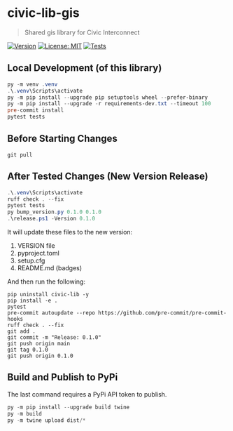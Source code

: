# civic-lib-gis

> Shared gis library for Civic Interconnect

[![Version](https://img.shields.io/badge/version-0.1.0-blue)](https://github.com/civic-interconnect/civic-lib-gis/releases)
[![License: MIT](https://img.shields.io/badge/license-MIT-green.svg)](https://opensource.org/licenses/MIT)
[![Tests](https://github.com/civic-interconnect/civic-lib-gis/actions/workflows/tests.yml/badge.svg)](https://github.com/civic-interconnect/civic-lib-gis/actions/workflows/tests.yml)

## Local Development (of this library)

```powershell
py -m venv .venv
.\.venv\Scripts\activate
py -m pip install --upgrade pip setuptools wheel --prefer-binary
py -m pip install --upgrade -r requirements-dev.txt --timeout 100
pre-commit install
pytest tests
```

## Before Starting Changes

```shell
git pull
```

## After Tested Changes (New Version Release)

```powershell
.\.venv\Scripts\activate
ruff check . --fix
pytest tests
py bump_version.py 0.1.0 0.1.0
.\release.ps1 -Version 0.1.0
```

It will update these files to the new version:

1. VERSION file
2. pyproject.toml
3. setup.cfg
4. README.md (badges)

And then run the following:

```shell
pip uninstall civic-lib -y
pip install -e .
pytest
pre-commit autoupdate --repo https://github.com/pre-commit/pre-commit-hooks
ruff check . --fix
git add .
git commit -m "Release: 0.1.0"
git push origin main
git tag 0.1.0
git push origin 0.1.0
```


## Build and Publish to PyPi

The last command requires a PyPi API token to publish.

```powershell
py -m pip install --upgrade build twine
py -m build
py -m twine upload dist/*
```
